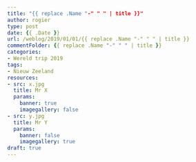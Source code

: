 ```yaml
---
title: "{{ replace .Name "-" " " | title }}"
author: rogier
type: post
date: {{ .Date }}
url: /weblog/2019/01/01/{{ replace .Name "-" " " | title }}
commentFolder: {{ replace .Name "-" " " | title }}
categories:
- Wereld trip 2019
tags:
- Nieuw Zeeland
resources:
- src: x.jpg
  title: Mr X
  params:
    banner: true
    imagegallery: false
- src: y.jpg
  title: Mr Y
  params:
    banner: false
    imagegallery: true
draft: true
---
```


